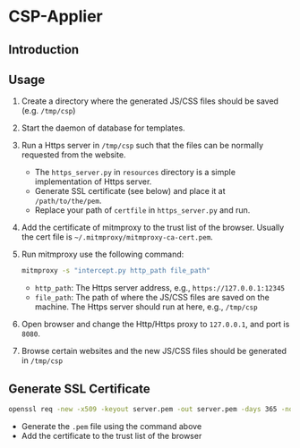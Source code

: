 # CSP-Applier

## Introduction

## Usage

1. Create a directory where the generated JS/CSS files should be saved (e.g. `/tmp/csp`)
2. Start the daemon of database for templates.
3. Run a Https server in `/tmp/csp` such that the files can be normally requested from the website.
    * The `https_server.py` in `resources` directory is a simple implementation of Https server.
    * Generate SSL certificate (see below) and place it at `/path/to/the/pem`.
    * Replace your path of `certfile` in `https_server.py` and run.
4. Add the certificate of mitmproxy to the trust list of the browser. Usually the cert file
   is `~/.mitmproxy/mitmproxy-ca-cert.pem`.
5. Run mitmproxy use the following command:

    ```bash
    mitmproxy -s "intercept.py http_path file_path"
    ```
    
    * `http_path`: The Https server address, e.g., `https://127.0.0.1:12345`
    * `file_path`: The path of where the JS/CSS files are saved on the machine.
      The Https server should run at here, e.g., `/tmp/csp`
6. Open browser and change the Http/Https proxy to `127.0.0.1`, and port is `8080`.
7. Browse certain websites and the new JS/CSS files should be generated in `/tmp/csp`

## Generate SSL Certificate

```bash
openssl req -new -x509 -keyout server.pem -out server.pem -days 365 -nodes
```

* Generate the `.pem` file using the command above
* Add the certificate to the trust list of the browser
